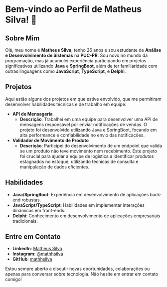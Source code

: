 # Bem-vindo ao Perfil de Matheus Silva! 👋

## Sobre Mim

Olá, meu nome é **Matheus Silva**, tenho 26 anos e sou estudante de **Análise e Desenvolvimento de Sistemas** na **PUC-PR**. Sou novo no mundo da programação, mas já acumulei experiência participando em projetos significativos utilizando **Java** e **SpringBoot**, além de ter familiaridade com outras linguagens como **JavaScript**, **TypeScript**, e **Delphi**.

## Projetos

Aqui estão alguns dos projetos em que estive envolvido, que me permitiram desenvolver habilidades técnicas e de trabalho em equipe:

- **API de Mensageria**
  - **Descrição**: Trabalhei em uma equipe para desenvolver uma API de mensagens responsável por enviar notificações de vendas. O projeto foi desenvolvido utilizando Java e SpringBoot, focando em alta performance e confiabilidade no envio das notificações.
- **Validador de Movimento de Produto**
  - **Descrição**: Participei do desenvolvimento de um endpoint que valida se um produto não teve movimento nem recebimento. Este projeto foi crucial para ajudar a equipe de logística a identificar produtos estagnados no estoque, utilizando técnicas de consulta e manipulação de dados eficientes.

## Habilidades

- **Java/SpringBoot**: Experiência em desenvolvimento de aplicações back-end robustas.
- **JavaScript/TypeScript**: Habilidades em implementar interações dinâmicas em front-ends.
- **Delphi**: Conhecimento em desenvolvimento de aplicações empresariais tradicionais.

## Entre em Contato

- **LinkedIn**: [Matheus Silva](https://www.linkedin.com/in/matheus-csilva/)
- **Instagram**: [@mathhsilva](https://www.instagram.com/mathhsilva)
- **GitHub**: [mathhsilva](https://github.com/mathhsilva)

Estou sempre aberto a discutir novas oportunidades, colaborações ou apenas para conversar sobre tecnologia. Não hesite em entrar em contato comigo!
